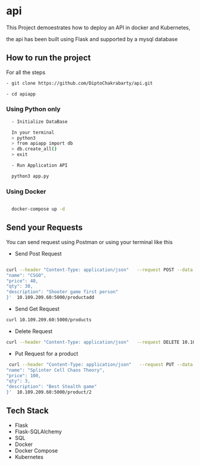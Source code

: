 # api


This Project demoestrates how to deploy an API in docker and Kubernetes,

the api has been built using Flask and supported by a mysql database 


## How to run the project

For all the steps 

```sh
- git clone https://github.com/DiptoChakrabarty/api.git

- cd apiapp
```

### Using Python only


```sh
  - Initialize DataBase

  In your terminal
  > python3
  > from apiapp import db
  > db.create_all()
  > exit

  - Run Application API

  python3 app.py

```

###  Using Docker

```sh

  docker-compose up -d

```




## Send your Requests

You can send request using Postman  or using your terminal like this

- Send Post Request 
```sh

curl --header "Content-Type: application/json"   --request POST --data '{
"name": "CSGO",
"price": 40,
"qty": 30,
"description": "Shooter game first person"
}'  10.109.209.60:5000/productadd

```

- Send Get Request

```sh
curl 10.109.209.60:5000/products

```

- Delete Request

```sh
curl --header "Content-Type: application/json"   --request DELETE 10.109.209.60:5000/product/4

```

- Put Request for a product

```sh
 curl --header "Content-Type: application/json"   --request PUT --data '{
"name": "Splinter Cell Chaos Theory",
"price": 100,
"qty": 3,
"description": "Best Stealth game"
}'  10.109.209.60:5000/product/2

```


## Tech Stack

- Flask
- Flask-SQLAlchemy
- SQL
- Docker
- Docker Compose
- Kubernetes